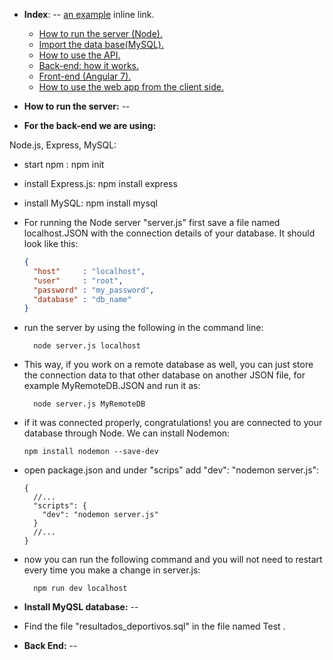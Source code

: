 * **Index**:
--
[an example](http://www.example.com/) inline link.

  *  [How to run the server (Node).]()
  *  [Import the data base(MySQL).]()
  *  [How to use the API.]()
  *  [Back-end: how it works.]()
  *  [Front-end (Angular 7).]()
  *  [How to use the web app from the client side.]()


* **How to run the server:**
--

* **For the back-end we are using:**

 Node.js, Express, MySQL:

  * start npm :
        npm init
  * install Express.js:
        npm install express
  * install MySQL:
        npm install mysql

* For running the Node server "server.js" first save a file named localhost.JSON with the connection details of your database. It should look like this:

  ```JSON
  {
    "host"     : "localhost",
    "user"     : "root",
    "password" : "my_password",
    "database" : "db_name"
  }
  ```      
* run the server by using the following in the command line:

        node server.js localhost

* This way, if you work on a remote database as well, you can just store the connection data to that other database on another JSON file, for example MyRemoteDB.JSON and run it as:

        node server.js MyRemoteDB

* if it was connected properly, congratulations! you are connected to your database through Node. We can install Nodemon:

      npm install nodemon --save-dev

* open package.json and under "scrips" add "dev": "nodemon server.js":

      {
        //...
        "scripts": {
          "dev": "nodemon server.js"
        }
        //...
      }

* now you can run the following command and you will not need to restart every time you make a change in server.js:

        npm run dev localhost


* **Install MyQSL database:**
--
* Find the file "resultados_deportivos.sql" in the file named    Test .  


* **Back End:**
--
